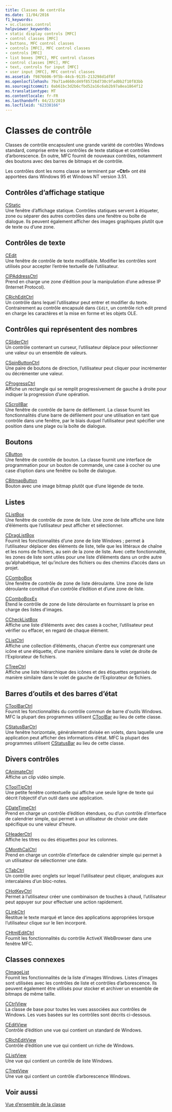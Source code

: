 ```yaml
---
title: Classes de contrôle
ms.date: 11/04/2016
f1_keywords:
- vc.classes.control
helpviewer_keywords:
- static display controls [MFC]
- control classes [MFC]
- buttons, MFC control classes
- controls [MFC], MFC control classes
- controls [MFC]
- list boxes [MFC], MFC control classes
- control classes [MFC], MFC
- text, controls for input [MFC]
- user input [MFC], MFC control classes
ms.assetid: f9876606-9f5b-44cb-9135-213298d1df8f
ms.openlocfilehash: 79a71a4660cd49f85726d730c9fad0b2f10f83bb
ms.sourcegitcommit: 0ab61bc3d2b6cfbd52a16c6ab2b97a8ea1864f12
ms.translationtype: MT
ms.contentlocale: fr-FR
ms.lasthandoff: 04/23/2019
ms.locfileid: "62338166"
---
```

# <a name="control-classes"></a>Classes de contrôle

Classes de contrôle encapsulent une grande variété de contrôles Windows standard, comprise entre les contrôles de texte statique et contrôles d’arborescence. En outre, MFC fournit de nouveaux contrôles, notamment des boutons avec des barres de bitmaps et de contrôle.

Les contrôles dont les noms classe se terminent par «**Ctrl**» ont été apportées dans Windows 95 et Windows NT version 3.51.

## <a name="static-display-controls"></a>Contrôles d’affichage statique

[CStatic](../mfc/reference/cstatic-class.md)<br/>
Une fenêtre d’affichage statique. Contrôles statiques servent à étiqueter, zone ou séparer des autres contrôles dans une fenêtre ou boîte de dialogue. Ils peuvent également afficher des images graphiques plutôt que de texte ou d’une zone.

## <a name="text-controls"></a>Contrôles de texte

[CEdit](../mfc/reference/cedit-class.md)<br/>
Une fenêtre de contrôle de texte modifiable. Modifier les contrôles sont utilisés pour accepter l’entrée textuelle de l’utilisateur.

[CIPAddressCtrl](../mfc/reference/cipaddressctrl-class.md)<br/>
Prend en charge une zone d’édition pour la manipulation d’une adresse IP (Internet Protocol).

[CRichEditCtrl](../mfc/reference/cricheditctrl-class.md)<br/>
Un contrôle dans lequel l’utilisateur peut entrer et modifier du texte. Contrairement au contrôle encapsulé dans `CEdit`, un contrôle rich edit prend en charge les caractères et la mise en forme et les objets OLE.

## <a name="controls-that-represent-numbers"></a>Contrôles qui représentent des nombres

[CSliderCtrl](../mfc/reference/csliderctrl-class.md)<br/>
Un contrôle contenant un curseur, l’utilisateur déplace pour sélectionner une valeur ou un ensemble de valeurs.

[CSpinButtonCtrl](../mfc/reference/cspinbuttonctrl-class.md)<br/>
Une paire de boutons de direction, l’utilisateur peut cliquer pour incrémenter ou décrémenter une valeur.

[CProgressCtrl](../mfc/reference/cprogressctrl-class.md)<br/>
Affiche un rectangle qui se remplit progressivement de gauche à droite pour indiquer la progression d’une opération.

[CScrollBar](../mfc/reference/cscrollbar-class.md)<br/>
Une fenêtre de contrôle de barre de défilement. La classe fournit les fonctionnalités d’une barre de défilement pour une utilisation en tant que contrôle dans une fenêtre, par le biais duquel l’utilisateur peut spécifier une position dans une plage ou la boîte de dialogue.

## <a name="buttons"></a>Boutons

[CButton](../mfc/reference/cbutton-class.md)<br/>
Une fenêtre de contrôle de bouton. La classe fournit une interface de programmation pour un bouton de commande, une case à cocher ou une case d’option dans une fenêtre ou boîte de dialogue.

[CBitmapButton](../mfc/reference/cbitmapbutton-class.md)<br/>
Bouton avec une image bitmap plutôt que d’une légende de texte.

## <a name="lists"></a>Listes

[CListBox](../mfc/reference/clistbox-class.md)<br/>
Une fenêtre de contrôle de zone de liste. Une zone de liste affiche une liste d’éléments que l’utilisateur peut afficher et sélectionner.

[CDragListBox](../mfc/reference/cdraglistbox-class.md)<br/>
Fournit les fonctionnalités d’une zone de liste Windows ; permet à l’utilisateur déplacer des éléments de liste, telle que les littéraux de chaîne et les noms de fichiers, au sein de la zone de liste. Avec cette fonctionnalité, les zones de liste sont utiles pour une liste d’éléments dans un ordre autre qu’alphabétique, tel qu’inclure des fichiers ou des chemins d’accès dans un projet.

[CComboBox](../mfc/reference/ccombobox-class.md)<br/>
Une fenêtre de contrôle de zone de liste déroulante. Une zone de liste déroulante constitué d’un contrôle d’édition et d’une zone de liste.

[CComboBoxEx](../mfc/reference/ccomboboxex-class.md)<br/>
Étend le contrôle de zone de liste déroulante en fournissant la prise en charge des listes d'images.

[CCheckListBox](../mfc/reference/cchecklistbox-class.md)<br/>
Affiche une liste d’éléments avec des cases à cocher, l’utilisateur peut vérifier ou effacer, en regard de chaque élément.

[CListCtrl](../mfc/reference/clistctrl-class.md)<br/>
Affiche une collection d’éléments, chacun d'entre eux comprenant une icône et une étiquette, d’une manière similaire dans le volet de droite de l’Explorateur de fichiers.

[CTreeCtrl](../mfc/reference/ctreectrl-class.md)<br/>
Affiche une liste hiérarchique des icônes et des étiquettes organisés de manière similaire dans le volet de gauche de l’Explorateur de fichiers.

## <a name="toolbars-and-status-bars"></a>Barres d’outils et des barres d’état

[CToolBarCtrl](../mfc/reference/ctoolbarctrl-class.md)<br/>
Fournit les fonctionnalités du contrôle commun de barre d'outils Windows. MFC la plupart des programmes utilisent [CToolBar](../mfc/reference/ctoolbar-class.md) au lieu de cette classe.

[CStatusBarCtrl](../mfc/reference/cstatusbarctrl-class.md)<br/>
Une fenêtre horizontale, généralement divisée en volets, dans laquelle une application peut afficher des informations d’état. MFC la plupart des programmes utilisent [CStatusBar](../mfc/reference/cstatusbar-class.md) au lieu de cette classe.

## <a name="miscellaneous-controls"></a>Divers contrôles

[CAnimateCtrl](../mfc/reference/canimatectrl-class.md)<br/>
Affiche un clip vidéo simple.

[CToolTipCtrl](../mfc/reference/ctooltipctrl-class.md)<br/>
Une petite fenêtre contextuelle qui affiche une seule ligne de texte qui décrit l’objectif d’un outil dans une application.

[CDateTimeCtrl](../mfc/reference/cdatetimectrl-class.md)<br/>
Prend en charge un contrôle d’édition étendues, ou d’un contrôle d’interface de calendrier simple, qui permet à un utilisateur de choisir une date spécifique ou une valeur d’heure.

[CHeaderCtrl](../mfc/reference/cheaderctrl-class.md)<br/>
Affiche les titres ou des étiquettes pour les colonnes.

[CMonthCalCtrl](../mfc/reference/cmonthcalctrl-class.md)<br/>
Prend en charge un contrôle d’interface de calendrier simple qui permet à un utilisateur de sélectionner une date.

[CTabCtrl](../mfc/reference/ctabctrl-class.md)<br/>
Un contrôle avec onglets sur lequel l’utilisateur peut cliquer, analogues aux intercalaires d’un bloc-notes.

[CHotKeyCtrl](../mfc/reference/chotkeyctrl-class.md)<br/>
Permet à l’utilisateur créer une combinaison de touches à chaud, l’utilisateur peut appuyer sur pour effectuer une action rapidement.

[CLinkCtrl](../mfc/reference/clinkctrl-class.md)<br/>
Restitue le texte marqué et lance des applications appropriées lorsque l’utilisateur clique sur le lien incorporé.

[CHtmlEditCtrl](../mfc/reference/chtmleditctrl-class.md)<br/>
Fournit les fonctionnalités du contrôle ActiveX WebBrowser dans une fenêtre MFC.

## <a name="related-classes"></a>Classes connexes

[CImageList](../mfc/reference/cimagelist-class.md)<br/>
Fournit les fonctionnalités de la liste d’images Windows. Listes d’images sont utilisées avec les contrôles de liste et contrôles d’arborescence. Ils peuvent également être utilisés pour stocker et archiver un ensemble de bitmaps de même taille.

[CCtrlView](../mfc/reference/cctrlview-class.md)<br/>
La classe de base pour toutes les vues associées aux contrôles de Windows. Les vues basées sur les contrôles sont décrits ci-dessous.

[CEditView](../mfc/reference/ceditview-class.md)<br/>
Contrôle d’édition une vue qui contient un standard de Windows.

[CRichEditView](../mfc/reference/cricheditview-class.md)<br/>
Contrôle d’édition une vue qui contient un riche de Windows.

[CListView](../mfc/reference/clistview-class.md)<br/>
Une vue qui contient un contrôle de liste Windows.

[CTreeView](../mfc/reference/ctreeview-class.md)<br/>
Une vue qui contient un contrôle d’arborescence Windows.

## <a name="see-also"></a>Voir aussi

[Vue d’ensemble de la classe](../mfc/class-library-overview.md)
